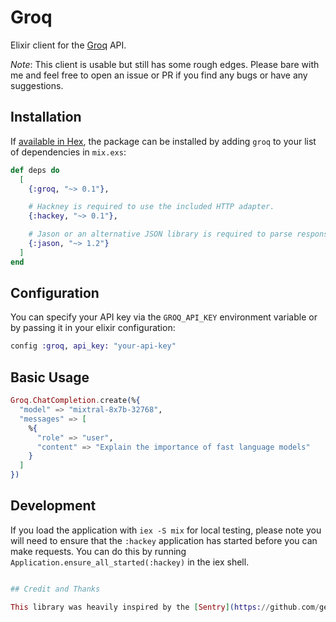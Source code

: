 # Groq

Elixir client for the [Groq](https://www.groq.com) API.

_Note_: This client is usable but still has some rough edges. Please bare with me and feel free to open an issue or PR if you find any bugs or have any suggestions.

## Installation

If [available in Hex](https://hex.pm/docs/publish), the package can be installed
by adding `groq` to your list of dependencies in `mix.exs`:

```elixir
def deps do
  [
    {:groq, "~> 0.1"},

    # Hackney is required to use the included HTTP adapter.
    {:hackey, "~> 0.1"},

    # Jason or an alternative JSON library is required to parse responses.
    {:jason, "~> 1.2"}
  ]
end
```

## Configuration

You can specify your API key via the `GROQ_API_KEY` environment variable or by passing it in your elixir configuration:

```elixir
config :groq, api_key: "your-api-key"
```

## Basic Usage

```elixir
Groq.ChatCompletion.create(%{
  "model" => "mixtral-8x7b-32768",
  "messages" => [
    %{
      "role" => "user",
      "content" => "Explain the importance of fast language models"
    }
  ]
})
```

## Development

If you load the application with `iex -S mix` for local testing, please note you will need to ensure that the `:hackey` application has started before you can make requests. You can do this by running `Application.ensure_all_started(:hackey)` in the iex shell.

```elixir

## Credit and Thanks

This library was heavily inspired by the [Sentry](https://github.com/getsentry/sentry-elixir) Elixir SDK and borrows heavily from it.
```
